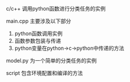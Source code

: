 c/c++ 调用python函数进行分类任务的实例

main.cpp 主要涉及以下部分
1. python函数调用实例
2. 函数参数包装与传递
3. python变量在python->c->python中传递的方法

model.py 为一个简单的分类任务的实例

script 包含环境配置和编译的方法



